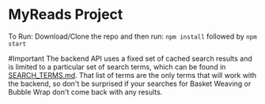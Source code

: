 # MyReads Project
To Run:
Download/Clone the repo and then run:
    `npm install` 
followed by
    `npm start`

#Important
The backend API uses a fixed set of cached search results and is limited to a particular set of search terms, which can be found in [SEARCH_TERMS.md](https://github.com/SouthCoastDev/fend-myreads/blob/master/SEARCH_TERMS.md). That list of terms are the only terms that will work with the backend, so don't be surprised if your searches for Basket Weaving or Bubble Wrap don't come back with any results.